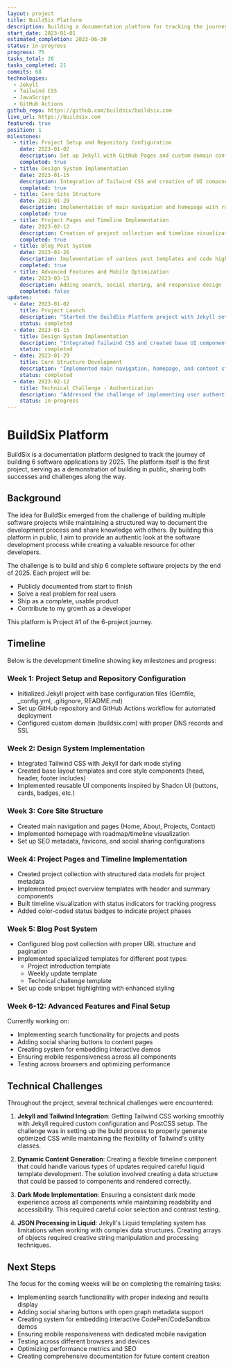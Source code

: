 ```yaml
---
layout: project
title: BuildSix Platform
description: Building a documentation platform for tracking the journey of creating 6 software projects by 2025
start_date: 2023-01-01
estimated_completion: 2023-06-30
status: in-progress
progress: 75
tasks_total: 28
tasks_completed: 21
commits: 68
technologies:
  - Jekyll
  - Tailwind CSS
  - JavaScript
  - GitHub Actions
github_repo: https://github.com/buildsix/buildsix.com
live_url: https://buildsix.com
featured: true
position: 1
milestones:
  - title: Project Setup and Repository Configuration
    date: 2023-01-02
    description: Set up Jekyll with GitHub Pages and custom domain configuration
    completed: true
  - title: Design System Implementation
    date: 2023-01-15
    description: Integration of Tailwind CSS and creation of UI components
    completed: true
  - title: Core Site Structure
    date: 2023-01-29
    description: Implementation of main navigation and homepage with roadmap
    completed: true
  - title: Project Pages and Timeline Implementation
    date: 2023-02-12
    description: Creation of project collection and timeline visualization
    completed: true
  - title: Blog Post System
    date: 2023-02-26
    description: Implementation of various post templates and code highlighting
    completed: true
  - title: Advanced Features and Mobile Optimization
    date: 2023-03-15
    description: Adding search, social sharing, and responsive design
    completed: false
updates:
  - date: 2023-01-02
    title: Project Launch
    description: "Started the BuildSix Platform project with Jekyll setup and initial configuration"
    status: completed
  - date: 2023-01-15
    title: Design System Implementation
    description: "Integrated Tailwind CSS and created base UI components inspired by Shadcn UI"
    status: completed
  - date: 2023-01-29
    title: Core Structure Development
    description: "Implemented main navigation, homepage, and content structure"
    status: completed
  - date: 2023-02-12
    title: Technical Challenge - Authentication
    description: "Addressed the challenge of implementing user authentication for private sections"
    status: in-progress
---
```


# BuildSix Platform

BuildSix is a documentation platform designed to track the journey of building 6 software applications by 2025. The platform itself is the first project, serving as a demonstration of building in public, sharing both successes and challenges along the way.

## Background

The idea for BuildSix emerged from the challenge of building multiple software projects while maintaining a structured way to document the development process and share knowledge with others. By building this platform in public, I aim to provide an authentic look at the software development process while creating a valuable resource for other developers.

The challenge is to build and ship 6 complete software projects by the end of 2025. Each project will be:

- Publicly documented from start to finish
- Solve a real problem for real users
- Ship as a complete, usable product
- Contribute to my growth as a developer

This platform is Project #1 of the 6-project journey.

## Timeline

Below is the development timeline showing key milestones and progress:

### Week 1: Project Setup and Repository Configuration

- Initialized Jekyll project with base configuration files (Gemfile, _config.yml, .gitignore, README.md)
- Set up GitHub repository and GitHub Actions workflow for automated deployment
- Configured custom domain (buildsix.com) with proper DNS records and SSL

### Week 2: Design System Implementation

- Integrated Tailwind CSS with Jekyll for dark mode styling
- Created base layout templates and core style components (head, header, footer includes)
- Implemented reusable UI components inspired by Shadcn UI (buttons, cards, badges, etc.)

### Week 3: Core Site Structure

- Created main navigation and pages (Home, About, Projects, Contact)
- Implemented homepage with roadmap/timeline visualization
- Set up SEO metadata, favicons, and social sharing configurations

### Week 4: Project Pages and Timeline Implementation

- Created project collection with structured data models for project metadata
- Implemented project overview templates with header and summary components
- Built timeline visualization with status indicators for tracking progress
- Added color-coded status badges to indicate project phases

### Week 5: Blog Post System

- Configured blog post collection with proper URL structure and pagination
- Implemented specialized templates for different post types:
  - Project introduction template
  - Weekly update template
  - Technical challenge template
- Set up code snippet highlighting with enhanced styling

### Week 6-12: Advanced Features and Final Setup

Currently working on:
- Implementing search functionality for projects and posts
- Adding social sharing buttons to content pages
- Creating system for embedding interactive demos
- Ensuring mobile responsiveness across all components
- Testing across browsers and optimizing performance

## Technical Challenges

Throughout the project, several technical challenges were encountered:

1. **Jekyll and Tailwind Integration**: Getting Tailwind CSS working smoothly with Jekyll required custom configuration and PostCSS setup. The challenge was in setting up the build process to properly generate optimized CSS while maintaining the flexibility of Tailwind's utility classes.

2. **Dynamic Content Generation**: Creating a flexible timeline component that could handle various types of updates required careful liquid template development. The solution involved creating a data structure that could be passed to components and rendered correctly.

3. **Dark Mode Implementation**: Ensuring a consistent dark mode experience across all components while maintaining readability and accessibility. This required careful color selection and contrast testing.

4. **JSON Processing in Liquid**: Jekyll's Liquid templating system has limitations when working with complex data structures. Creating arrays of objects required creative string manipulation and processing techniques.

## Next Steps

The focus for the coming weeks will be on completing the remaining tasks:

- Implementing search functionality with proper indexing and results display
- Adding social sharing buttons with open graph metadata support
- Creating system for embedding interactive CodePen/CodeSandbox demos
- Ensuring mobile responsiveness with dedicated mobile navigation
- Testing across different browsers and devices
- Optimizing performance metrics and SEO
- Creating comprehensive documentation for future content creation 